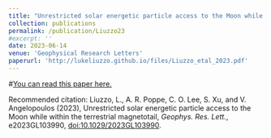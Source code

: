 ```yaml
---
title: "Unrestricted solar energetic particle access to the Moon while within the terrestrial magnetotail"
collection: publications
permalink: /publication/Liuzzo23
#excerpt: ''
date: 2023-06-14
venue: 'Geophysical Research Letters'
paperurl: 'http://lukeliuzzo.github.io/files/Liuzzo_etal_2023.pdf'
---
```


#[You can read this paper here.](http://lukeliuzzo.github.io/files/Liuzzo_etal_2023.pdf)

Recommended citation: Liuzzo, L., A. R. Poppe, C. O. Lee, S. Xu, and V. Angelopoulos (2023), Unrestricted solar energetic particle access to the Moon while within the terrestrial magnetotail, <i>Geophys. Res. Lett.</i>, e2023GL103990, [doi:10.1029/2023GL103990](https://doi.org/10.1029/2023GL103990).
